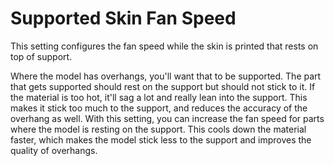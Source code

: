 Supported Skin Fan Speed
====
This setting configures the fan speed while the skin is printed that rests on top of support.

Where the model has overhangs, you'll want that to be supported. The part that gets supported should rest on the support but should not stick to it. If the material is too hot, it'll sag a lot and really lean into the support. This makes it stick too much to the support, and reduces the accuracy of the overhang as well. With this setting, you can increase the fan speed for parts where the model is resting on the support. This cools down the material faster, which makes the model stick less to the support and improves the quality of overhangs.